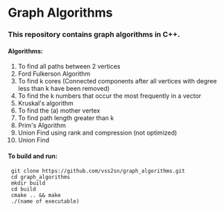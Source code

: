# Graph Algorithms #

### This repository contains graph algorithms in C++. ###

<a name="algorithms"></a>
#### Algorithms: ####
1. To find all paths between 2 vertices
2. Ford Fulkerson Algorithm
3. To find k cores (Connected components after all vertices with degree less than k have been removed)
4. To find the k numbers that occur the most frequently in a vector
5. Kruskal's algorithm
6. To find the (a) mother vertex
7. To find path length greater than k
8. Prim's Algorithm
9. Union Find using rank and compression (not optimized)
10. Union Find

<a name="instructions"></a>
#### To build and run: ####
     git clone https://github.com/vss2sn/graph_algorithms.git
     cd graph_algorithms
     mkdir build  
     cd build  
     cmake .. && make
     ./(name of executable)  
